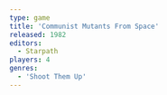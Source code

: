 ```yaml
---
type: game
title: 'Communist Mutants From Space'
released: 1982
editors: 
  - Starpath
players: 4
genres:
  - 'Shoot Them Up'
---
```

